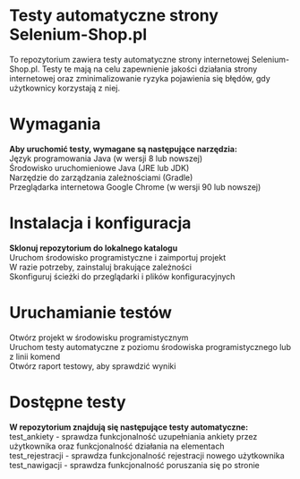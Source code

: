 # Testy automatyczne strony Selenium-Shop.pl
To repozytorium zawiera testy automatyczne strony internetowej Selenium-Shop.pl. Testy te mają na celu zapewnienie jakości działania strony internetowej oraz zminimalizowanie ryzyka pojawienia się błędów, gdy użytkownicy korzystają z niej.

# Wymagania
**Aby uruchomić testy, wymagane są następujące narzędzia:**
<br>Język programowania Java (w wersji 8 lub nowszej)
<br>Środowisko uruchomieniowe Java (JRE lub JDK)
<br>Narzędzie do zarządzania zależnościami (Gradle)
<br>Przeglądarka internetowa Google Chrome (w wersji 90 lub nowszej)

# Instalacja i konfiguracja
**Sklonuj repozytorium do lokalnego katalogu**
<br>Uruchom środowisko programistyczne i zaimportuj projekt
<br>W razie potrzeby, zainstaluj brakujące zależności
<br>Skonfiguruj ścieżki do przeglądarki i plików konfiguracyjnych

# Uruchamianie testów
Otwórz projekt w środowisku programistycznym
<br>Uruchom testy automatyczne z poziomu środowiska programistycznego lub z linii komend
<br>Otwórz raport testowy, aby sprawdzić wyniki

# Dostępne testy
**W repozytorium znajdują się następujące testy automatyczne:**
<br>test_ankiety - sprawdza funkcjonalność uzupełniania ankiety przez użytkownika oraz funkcjonalność działania na elementach
<br>test_rejestracji - sprawdza funkcjonalność rejestracji nowego użytkownika
<br>test_nawigacji - sprawdza funkcjonalność poruszania się po stronie 
